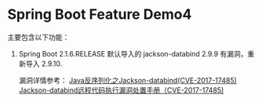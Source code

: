 # Spring Boot Feature Demo4

主要包含以下功能：

1. Spring Boot 2.1.6.RELEASE 默认导入的 jackson-databind 2.9.9 有漏洞，重新导入 2.9.10.

    漏洞详情参考：
    [Java反序列化之Jackson-databind(CVE-2017-17485)](https://www.cnblogs.com/afanti/p/10203282.html)  
    [Jackson-databind远程代码执行漏洞处置手册（CVE-2017-17485)](http://blog.nsfocus.net/cve-2017-17485-solution/)
